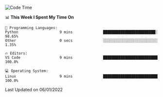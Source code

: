 <!--START_SECTION:waka-->
![Code Time](http://img.shields.io/badge/Code%20Time-829%20hrs%208%20mins-blue)

📊 **This Week I Spent My Time On** 

```text
💬 Programming Languages: 
Python                   9 mins              ████████████████████████░   98.65% 
Other                    0 secs              ░░░░░░░░░░░░░░░░░░░░░░░░░   1.35%

🔥 Editors: 
VS Code                  9 mins              █████████████████████████   100.0%

💻 Operating System: 
Linux                    9 mins              █████████████████████████   100.0%

```


 Last Updated on 06/01/2022
<!--END_SECTION:waka-->

